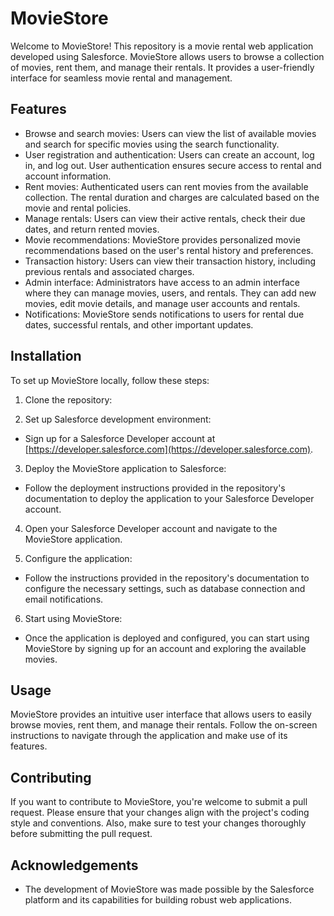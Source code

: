 # MovieStore

Welcome to MovieStore! This repository is a movie rental web application developed using Salesforce. MovieStore allows users to browse a collection of movies, rent them, and manage their rentals. It provides a user-friendly interface for seamless movie rental and management.

## Features

- Browse and search movies: Users can view the list of available movies and search for specific movies using the search functionality.
- User registration and authentication: Users can create an account, log in, and log out. User authentication ensures secure access to rental and account information.
- Rent movies: Authenticated users can rent movies from the available collection. The rental duration and charges are calculated based on the movie and rental policies.
- Manage rentals: Users can view their active rentals, check their due dates, and return rented movies.
- Movie recommendations: MovieStore provides personalized movie recommendations based on the user's rental history and preferences.
- Transaction history: Users can view their transaction history, including previous rentals and associated charges.
- Admin interface: Administrators have access to an admin interface where they can manage movies, users, and rentals. They can add new movies, edit movie details, and manage user accounts and rentals.
- Notifications: MovieStore sends notifications to users for rental due dates, successful rentals, and other important updates.

## Installation

To set up MovieStore locally, follow these steps:

1. Clone the repository:

2. Set up Salesforce development environment:

- Sign up for a Salesforce Developer account at [https://developer.salesforce.com](https://developer.salesforce.com).

3. Deploy the MovieStore application to Salesforce:

- Follow the deployment instructions provided in the repository's documentation to deploy the application to your Salesforce Developer account.

4. Open your Salesforce Developer account and navigate to the MovieStore application.

5. Configure the application:

- Follow the instructions provided in the repository's documentation to configure the necessary settings, such as database connection and email notifications.

6. Start using MovieStore:

- Once the application is deployed and configured, you can start using MovieStore by signing up for an account and exploring the available movies.

## Usage

MovieStore provides an intuitive user interface that allows users to easily browse movies, rent them, and manage their rentals. Follow the on-screen instructions to navigate through the application and make use of its features.

## Contributing

If you want to contribute to MovieStore, you're welcome to submit a pull request. Please ensure that your changes align with the project's coding style and conventions. Also, make sure to test your changes thoroughly before submitting the pull request.

## Acknowledgements

- The development of MovieStore was made possible by the Salesforce platform and its capabilities for building robust web applications.



